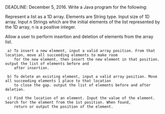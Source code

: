 DEADLINE: December 5, 2016.
Write a Java program for the following:

   Represent a list as a 1D array. Elements are String type.
   Input size of 1D array.
   Input n Strings which are the initial elements of the list represented by the 1D array, n is a positive integer.

   Allow a user to perform insertion and deletion of elements from the array list.

     a) To insert a new element, input a valid array position. From that location, move all succeeding elements to make room 
        for the new element, then insert the new element in that position. output the list of elements before and
        after insertion.

     b) To delete an existing element, input a valid array position. Move all succeeding elements 1 place to that location 
        to close the gap. output the list of elements before and after deletion.

     c) Find the location of an element. Input the value of the element. Search for the element from the 1st position. When found, 
        return or output the position of the element.
